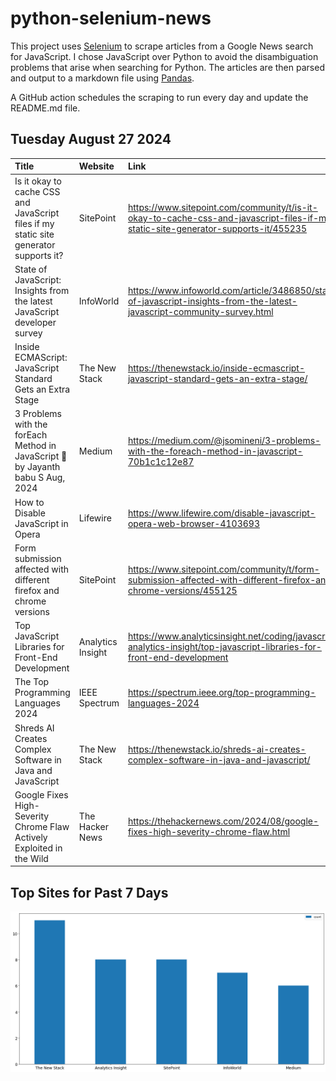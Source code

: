 # python-selenium-news

This project uses [Selenium](https://www.seleniumhq.org/) to scrape articles from a Google News search for JavaScript.
I chose JavaScript over Python to avoid the disambiguation problems that arise when searching for Python.
The articles are then parsed and output to a markdown file using [Pandas](https://pandas.pydata.org/).

A GitHub action schedules the scraping to run every day and update the README.md file.

## Tuesday August 27 2024


| Title                                                                                 | Website           | Link                                                                                                                              |
|:--------------------------------------------------------------------------------------|:------------------|:----------------------------------------------------------------------------------------------------------------------------------|
| Is it okay to cache CSS and JavaScript files if my static site generator supports it? | SitePoint         | https://www.sitepoint.com/community/t/is-it-okay-to-cache-css-and-javascript-files-if-my-static-site-generator-supports-it/455235 |
| State of JavaScript: Insights from the latest JavaScript developer survey             | InfoWorld         | https://www.infoworld.com/article/3486850/state-of-javascript-insights-from-the-latest-javascript-community-survey.html           |
| Inside ECMAScript: JavaScript Standard Gets an Extra Stage                            | The New Stack     | https://thenewstack.io/inside-ecmascript-javascript-standard-gets-an-extra-stage/                                                 |
| 3 Problems with the forEach Method in JavaScript 🌿  by Jayanth babu S  Aug, 2024      | Medium            | https://medium.com/@jsomineni/3-problems-with-the-foreach-method-in-javascript-70b1c1c12e87                                       |
| How to Disable JavaScript in Opera                                                    | Lifewire          | https://www.lifewire.com/disable-javascript-opera-web-browser-4103693                                                             |
| Form submission affected with different firefox and chrome versions                   | SitePoint         | https://www.sitepoint.com/community/t/form-submission-affected-with-different-firefox-and-chrome-versions/455125                  |
| Top JavaScript Libraries for Front-End Development                                    | Analytics Insight | https://www.analyticsinsight.net/coding/javascript-analytics-insight/top-javascript-libraries-for-front-end-development           |
| The Top Programming Languages 2024                                                    | IEEE Spectrum     | https://spectrum.ieee.org/top-programming-languages-2024                                                                          |
| Shreds AI Creates Complex Software in Java and JavaScript                             | The New Stack     | https://thenewstack.io/shreds-ai-creates-complex-software-in-java-and-javascript/                                                 |
| Google Fixes High-Severity Chrome Flaw Actively Exploited in the Wild                 | The Hacker News   | https://thehackernews.com/2024/08/google-fixes-high-severity-chrome-flaw.html                                                     |
## Top Sites for Past 7 Days

![Graph of Top Sites](https://raw.githubusercontent.com/dan-mba/python-selenium-news/main/last-week.png)
